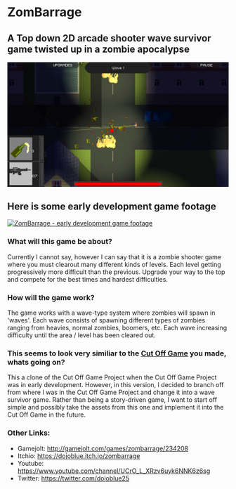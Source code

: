 # ZomBarrage
## A Top down 2D arcade shooter wave survivor game twisted up in a zombie apocalypse
![Screenshot of Player mowing down zombies](https://raw.githubusercontent.com/duecknoah/ZomBarrage/master/images/shootingZombies2.png "The player mowing down zombies during early stage of development")

## Here is some early development game footage
[![ZomBarrage - early development game footage](https://img.youtube.com/vi/EEdK5bXoJOU/0.jpg)](https://www.youtube.com/watch?v=EEdK5bXoJOU)

### What will this game be about?
Currently I cannot say, however I can say that it is a zombie shooter game where you must clearout many different kinds of levels. Each level getting progressively more difficult than the previous. Upgrade your way to the top and compete for the best times and hardest difficulties.

### How will the game work?
The game works with a wave-type system where zombies will spawn in 'waves'. Each wave consists of spawning different types of zombies ranging from heavies, normal zombies, boomers, etc. Each wave increasing difficulty until the area / level has been cleared out.

### This seems to look very similiar to the [Cut Off Game](https://github.com/duecknoah/Cut_Off_Game) you made, whats going on?

This a clone of the Cut Off Game Project when the Cut Off Game Project was in early development. However, in this version, I decided to branch off from where I was in the Cut Off Game Project and change it into a wave survivor game. Rather than being a story-driven game, I want to start off simple and possibly take the assets from this one and implement it into the Cut Off Game in the future.

### Other Links:
- Gamejolt: http://gamejolt.com/games/zombarrage/234208
- Itchio: https://dojoblue.itch.io/zombarrage
- Youtube: https://www.youtube.com/channel/UCrO_L_XRzv6uyk6NNK6z6sg
- Twitter: https://twitter.com/dojoblue25
